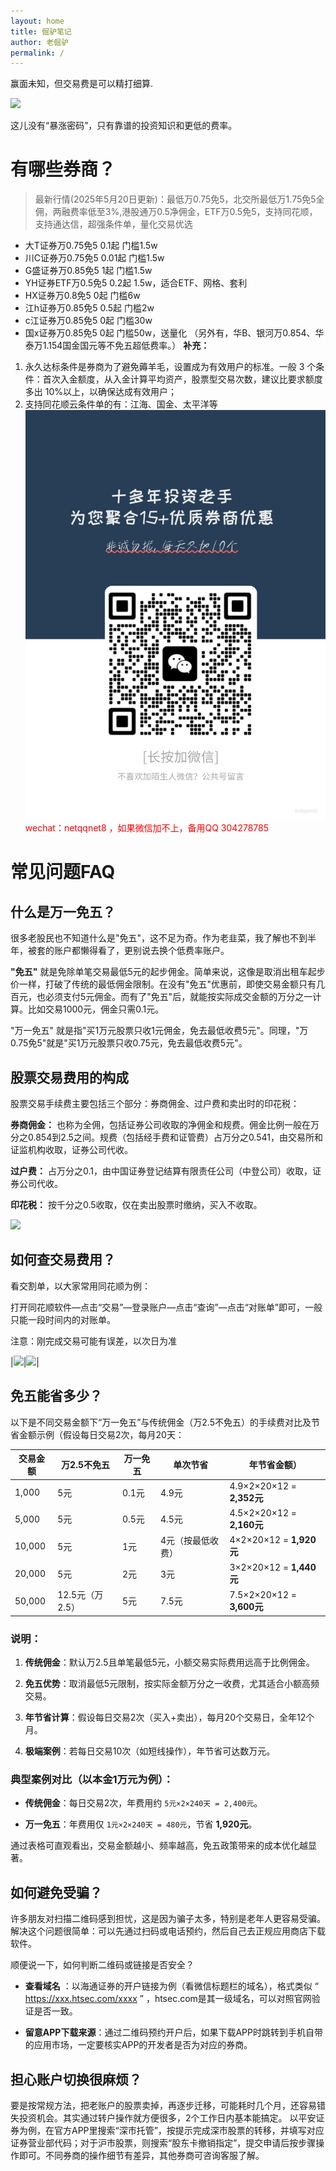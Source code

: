 ```yaml
---
layout: home
title: 倔驴笔记
author: 老倔驴
permalink: /
---
```

赢面未知，但交易费是可以精打细算.

![](http://pic.iyzi.cloud/picgo/20250306111906.jpg)

这儿没有“暴涨密码”，只有靠谱的投资知识和更低的费率。


# 有哪些券商？

> 最新行情(2025年5月20日更新)：最低万0.75免5，北交所最低万1.75免5全佣，两融费率低至3%,港股通万0.5净佣金，ETF万0.5免5，支持同花顺，支持通达信，超强条件单，量化交易优选

- 大T证券万0.75免5 0.1起 门槛1.5w 
- 川C证券万0.75免5 0.01起 门槛1.5w 
- G盛证券万0.85免5 1起  门槛1.5w 
- YH证券ETF万0.5免5  0.2起 1.5w，适合ETF、网格、套利
- HX证券万0.8免5 0起 门槛6w 
- 江h证券万0.85免5 0.5起 门槛2w
- c江证券万0.85免5 0起  门槛30w
- 国x证券万0.85免5 0起 门槛50w，送量化
（另外有，华B、银河万0.854、华泰万1.154国金国元等不免五超低费率。）
**补充：**
1. 永久达标条件是券商为了避免薅羊毛，设置成为有效用户的标准。一般 3 个条件：首次入金额度，从入金计算平均资产，股票型交易次数，建议比要求额度多出 10%以上，以确保达成有效用户；
2. 支持同花顺云条件单的有：江海、国金、太平洋等
![wechat: netqqnet2 ](./netqqnet2.jpg)
<font color="#ff0000"> wechat：netqqnet8 ，如果微信加不上，备用QQ 304278785</font>


# 常见问题FAQ
## 什么是万一免五？
很多老股民也不知道什么是"免五"，这不足为奇。作为老韭菜，我了解也不到半年，被套的账户都懒得看了，更别说去换个低费率账户。

**"免五"** 就是免除单笔交易最低5元的起步佣金。简单来说，这像是取消出租车起步价一样，打破了传统的最低佣金限制。在没有"免五"优惠前，即使交易金额只有几百元，也必须支付5元佣金。而有了"免五"后，就能按实际成交金额的万分之一计算。比如交易1000元，佣金只需0.1元。

"万一免五" 就是指"买1万元股票只收1元佣金，免去最低收费5元"。同理，"万0.75免5"就是"买1万元股票只收0.75元，免去最低收费5元"。

## 股票交易费用的构成
股票交易手续费主要包括三个部分：券商佣金、过户费和卖出时的印花税：

**券商佣金：** 也称为全佣，包括证券公司收取的净佣金和规费。佣金比例一般在万分之0.854到2.5之间。规费（包括经手费和证管费）占万分之0.541，由交易所和证监机构收取，证券公司代收。

**过户费：** 占万分之0.1，由中国证券登记结算有限责任公司（中登公司）收取，证券公司代收。

**印花税：** 按千分之0.5收取，仅在卖出股票时缴纳，买入不收取。

![](https://new-notion-1315843248.cos.ap-guangzhou.myqcloud.com/wechat/5e73b29e-18bf-418a-bfe2-8363f596114a.jpg)
## 如何查交易费用？
看交割单，以大家常用同花顺为例：

打开同花顺软件—点击“交易”—登录账户—点击“查询”—点击“对账单”即可，一般只能一段时间内的对账单。

注意：刚完成交易可能有误差，以次日为准


|![](https://new-notion-1315843248.cos.ap-guangzhou.myqcloud.com/wechat/67defd8d-5da9-4a5a-9a62-cc7644ceed06.jpg)|![](https://new-notion-1315843248.cos.ap-guangzhou.myqcloud.com/wechat/601ae3c8-0366-46d0-904f-219d671b1a9c.jpg)|


## 免五能省多少？
以下是不同交易金额下“万一免五”与传统佣金（万2.5不免五）的手续费对比及节省金额示例（假设每日交易2次，每月20天：

| 交易金额 | 万2.5不免五     | 万一免五 | 单次节省          | 年节省金额）              |
| -------- | --------------- | -------- | ----------------- | ------------------------- |
| 1,000    | 5元             | 0.1元    | 4.9元             | 4.9×2×20×12 = **2,352元** |
| 5,000    | 5元             | 0.5元    | 4.5元             | 4.5×2×20×12 = **2,160元** |
| 10,000   | 5元             | 1元      | 4元（按最低收费） | 4×2×20×12 = **1,920元**   |
| 20,000   | 5元             | 2元      | 3元               | 3×2×20×12 = **1,440元**   |
| 50,000   | 12.5元（万2.5） | 5元      | 7.5元             | 7.5×2×20×12 = **3,600元** |

### 说明：
1. **传统佣金**：默认万2.5且单笔最低5元，小额交易实际费用远高于比例佣金。

1. **免五优势**：取消最低5元限制，按实际金额万分之一收费，尤其适合小额高频交易。

1. **年节省计算**：假设每日交易2次（买入+卖出），每月20个交易日，全年12个月。

1. **极端案例**：若每日交易10次（如短线操作），年节省可达数万元。

### 典型案例对比（以本金1万元为例）：
- **传统佣金**：每日交易2次，年费用约 `5元×2×240天 = 2,400元`。

- **万一免五**：年费用仅 `1元×2×240天 = 480元`，节省 **1,920元**。

通过表格可直观看出，交易金额越小、频率越高，免五政策带来的成本优化越显著。

## 如何避免受骗？
许多朋友对扫描二维码感到担忧，这是因为骗子太多，特别是老年人更容易受骗。解决这个问题很简单：可以先通过扫码或电话预约，然后自己去正规应用商店下载软件。

顺便说一下，如何判断二维码或链接是否安全？

- **查看域名** ：以海通证券的开户链接为例（看微信标题栏的域名），格式类似 “ https://xxx.htsec.com/xxxx ” ，htsec.com是其一级域名，可以对照官网验证是否一致。

- **留意APP下载来源**：通过二维码预约开户后，如果下载APP时跳转到手机自带的应用市场，一定要核实APP的开发者是否为对应的券商。

## 担心账户切换很麻烦？
要是按常规方法，把老账户的股票卖掉，再逐步迁移，可能耗时几个月，还容易错失投资机会。其实通过转户操作就方便很多，2个工作日内基本能搞定。
以平安证券为例，在官方APP里搜索“深市托管”，按提示完成深市股票的转移，并填写对应证券营业部代码；对于沪市股票，则搜索“股东卡撤销指定”，提交申请后按步骤操作即可。不同券商的操作细节有差异，其他券商可咨询客服了解。

